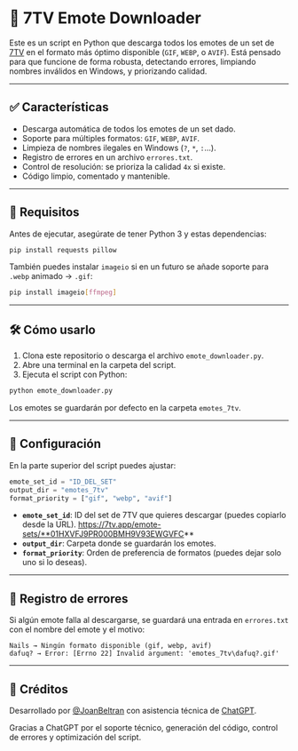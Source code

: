 # 🧠 7TV Emote Downloader

Este es un script en Python que descarga todos los emotes de un set de [7TV](https://7tv.app) en el formato más óptimo disponible (`GIF`, `WEBP`, o `AVIF`). Está pensado para que funcione de forma robusta, detectando errores, limpiando nombres inválidos en Windows, y priorizando calidad.

---

## ✅ Características

- Descarga automática de todos los emotes de un set dado.
- Soporte para múltiples formatos: `GIF`, `WEBP`, `AVIF`.
- Limpieza de nombres ilegales en Windows (`?`, `*`, `:`...).
- Registro de errores en un archivo `errores.txt`.
- Control de resolución: se prioriza la calidad `4x` si existe.
- Código limpio, comentado y mantenible.

---

## 🚀 Requisitos

Antes de ejecutar, asegúrate de tener Python 3 y estas dependencias:

```bash
pip install requests pillow
```

También puedes instalar `imageio` si en un futuro se añade soporte para `.webp` animado → `.gif`:

```bash
pip install imageio[ffmpeg]
```

---

## 🛠 Cómo usarlo

1. Clona este repositorio o descarga el archivo `emote_downloader.py`.
2. Abre una terminal en la carpeta del script.
3. Ejecuta el script con Python:

```bash
python emote_downloader.py
```

Los emotes se guardarán por defecto en la carpeta `emotes_7tv`.

---

## 📝 Configuración

En la parte superior del script puedes ajustar:

```python
emote_set_id = "ID_DEL_SET"
output_dir = "emotes_7tv"
format_priority = ["gif", "webp", "avif"]
```

- **`emote_set_id`**: ID del set de 7TV que quieres descargar (puedes copiarlo desde la URL). https://7tv.app/emote-sets/**01HXVFJ9PR000BMH9V93EWGVFC**
- **`output_dir`**: Carpeta donde se guardarán los emotes.
- **`format_priority`**: Orden de preferencia de formatos (puedes dejar solo uno si lo deseas).

---

## 🧾 Registro de errores

Si algún emote falla al descargarse, se guardará una entrada en `errores.txt` con el nombre del emote y el motivo:

```text
Nails → Ningún formato disponible (gif, webp, avif)
dafuq? → Error: [Errno 22] Invalid argument: 'emotes_7tv\dafuq?.gif'
```

---

## 🤖 Créditos

Desarrollado por [@JoanBeltran](https://github.com/Becario-Precario) con asistencia técnica de [ChatGPT](https://openai.com/chatgpt).

Gracias a ChatGPT por el soporte técnico, generación del código, control de errores y optimización del script.
